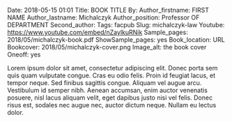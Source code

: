 Date: 2018-05-15 01:01
Title: BOOK TITLE
By:
Author_firstname: FIRST NAME
Author_lastname: Michalczyk 
Author_position: Professor OF DEPARTMENT
Second_author: 
Tags: facpub
Slug: michalczyk-law
Youtube: https://www.youtube.com/embed/nZaylkuRNik
Sample_pages: 2018/05/michalczyk-book.pdf
ShowSample_pages: yes
Book_location: URL
Bookcover: 2018/05/michalczyk-cover.png
Image_alt: the book cover
Oneoff: yes

Lorem ipsum dolor sit amet, consectetur adipiscing elit. Donec porta sem quis quam vulputate congue. Cras eu odio felis. Proin id feugiat lacus, et tempor neque. Sed finibus sagittis congue. Aliquam vel augue arcu. Vestibulum id semper nibh. Aenean accumsan, enim auctor venenatis posuere, nisl lacus aliquam velit, eget dapibus justo nisi vel felis. Donec risus est, sodales nec augue nec, auctor dictum neque. Nullam eu lectus dolor.
